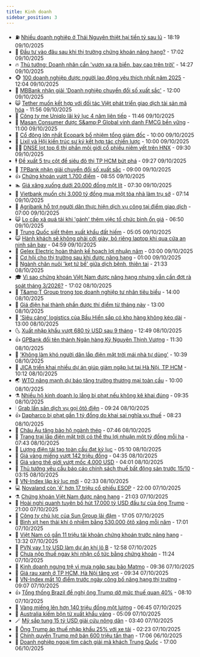 ```yaml
---
title: Kinh doanh
sidebar_position: 3
---
```


<!-- vnexpress-kinh-doanh:START -->
- ⛽️ [Nhiều doanh nghiệp ở Thái Nguyên thiệt hại tiền tỷ sau lũ](https://vnexpress.net/nhieu-doanh-nghiep-o-thai-nguyen-thiet-hai-tien-ty-sau-lu-4949484.html) - 18:19 09/10/2025
- 🐲 [Đầu tư vào đâu sau khi thị trường chứng khoán nâng hạng?](https://vnexpress.net/dau-tu-vao-dau-sau-khi-thi-truong-chung-khoan-nang-hang-4948966.html) - 17:02 09/10/2025
- 🔥 [Thủ tướng: Doanh nhân cần &#39;vươn xa ra biển, bay cao trên trời&#39;](https://vnexpress.net/thu-tuong-doanh-nhan-can-vuon-xa-ra-bien-bay-cao-tren-troi-4949447.html) - 14:27 09/10/2025
- 🐵 [100 doanh nghiệp được người lao động yêu thích nhất năm 2025](https://vnexpress.net/100-doanh-nghiep-duoc-nguoi-lao-dong-yeu-thich-nhat-nam-2025-4949432.html) - 12:04 09/10/2025
- 🦅 [MBBank nhận giải &#39;Doanh nghiệp chuyển đổi số xuất sắc&#39;](https://vnexpress.net/mbbank-nhan-giai-doanh-nghiep-chuyen-doi-so-xuat-sac-4949399.html) - 12:00 09/10/2025
- 😺 [Tether muốn kết hợp với đối tác Việt phát triển giao dịch tài sản mã hóa](https://vnexpress.net/tether-muon-ket-hop-voi-doi-tac-viet-phat-trien-giao-dich-tai-san-ma-hoa-4949438.html) - 11:56 09/10/2025
- 🤩 [Công ty mẹ Uniqlo lãi kỷ lục 4 năm liên tiếp](https://vnexpress.net/cong-ty-me-uniqlo-lai-ky-luc-4-nam-lien-tiep-4949356.html) - 11:46 09/10/2025
- 🌮 [Masan Consumer được S&amp;amp;P Global vinh danh FMCG bền vững](https://vnexpress.net/masan-consumer-duoc-s-p-global-vinh-danh-fmcg-ben-vung-4949349.html) - 11:00 09/10/2025
- 🧰 [Cổ đông lớn nhất Ecopark bổ nhiệm tổng giám đốc](https://vnexpress.net/co-dong-lon-nhat-ecopark-bo-nhiem-tong-giam-doc-4949384.html) - 10:00 09/10/2025
- 🤔 [Lixil và Hội kiến trúc sư ký kết hợp tác chiến lược](https://vnexpress.net/lixil-va-hoi-kien-truc-su-ky-ket-hop-tac-chien-luoc-4946440.html) - 10:00 09/10/2025
- 🧑‍💻 [DNSE lọt top 6 thị phần môi giới cổ phiếu niêm yết trên HNX](https://vnexpress.net/dnse-lot-top-6-thi-phan-moi-gioi-co-phieu-niem-yet-tren-hnx-4949381.html) - 09:30 09/10/2025
- 🕴 [Đề xuất 5 trụ cột để siêu đô thị TP HCM bứt phá](https://vnexpress.net/de-xuat-5-tru-cot-de-sieu-do-thi-tp-hcm-but-pha-4949264.html) - 09:27 09/10/2025
- 🦩 [TPBank nhận giải chuyển đổi số xuất sắc](https://vnexpress.net/tpbank-nhan-giai-chuyen-doi-so-xuat-sac-4949343.html) - 09:00 09/10/2025
- 👍 [Chứng khoán vượt 1.700 điểm](https://vnexpress.net/chung-khoan-hom-nay-9-10-vn-index-dat-ky-luc-moi-tren-1-700-diem-4949347.html) - 08:55 09/10/2025
- 🏊 [Giá xăng xuống dưới 20.000 đồng một lít](https://vnexpress.net/gia-xang-moi-nhat-hom-nay-9-10-4949270.html) - 07:30 09/10/2025
- 🤡 [Vietbank muốn chi 3.000 tỷ đồng mua một tòa nhà làm trụ sở](https://vnexpress.net/vietbank-muon-chi-3-000-ty-dong-mua-mot-toa-nha-lam-tru-so-4949254.html) - 07:14 09/10/2025
- 👀 [Agribank hỗ trợ người dân thực hiện dịch vụ công tại điểm giao dịch](https://vnexpress.net/agribank-ho-tro-nguoi-dan-thuc-hien-dich-vu-cong-tai-diem-giao-dich-4949273.html) - 07:00 09/10/2025
- 😺 [Lo cấp xã quá tải khi &#39;gánh&#39; thêm việc tổ chức bình ổn giá](https://vnexpress.net/lo-cap-xa-qua-tai-khi-ganh-them-viec-to-chuc-binh-on-gia-4949246.html) - 06:50 09/10/2025
- 🦣 [Trung Quốc siết thêm xuất khẩu đất hiếm](https://vnexpress.net/trung-quoc-siet-them-xuat-khau-dat-hiem-4949205.html) - 05:05 09/10/2025
- 😺 [Hành khách sẽ không phải cởi giày, bỏ riêng laptop khi qua cửa an ninh sân bay](https://vnexpress.net/hanh-khach-se-khong-phai-coi-giay-bo-rieng-laptop-khi-qua-cua-an-ninh-san-bay-4949041.html) - 04:59 09/10/2025
- 💼 [Gelex Electric hoàn thành kế hoạch lợi nhuận năm](https://vnexpress.net/gelex-electric-hoan-thanh-ke-hoach-loi-nhuan-nam-4948962.html) - 03:00 09/10/2025
- 🤗 [Cơ hội cho thị trường sau khi được nâng hạng](https://vnexpress.net/co-hoi-cho-thi-truong-sau-khi-duoc-nang-hang-4948806.html) - 01:00 09/10/2025
- 👀 [Ngành chăn nuôi &#39;kẹt tứ bề&#39; giữa dịch bệnh, thiên tai](https://vnexpress.net/nganh-chan-nuoi-ket-tu-be-giua-dich-benh-thien-tai-4949008.html) - 21:33 08/10/2025
- 🎓 [Vì sao chứng khoán Việt Nam được nâng hạng nhưng vẫn cần đợt rà soát tháng 3/2026?](https://vnexpress.net/vi-sao-chung-khoan-viet-nam-duoc-nang-hang-nhung-van-can-dot-ra-soat-thang-3-2026-4948998.html) - 17:02 08/10/2025
- 🗽 [T&amp;amp;T Group trong top doanh nghiệp tư nhân tiêu biểu](https://vnexpress.net/t-t-group-trong-top-doanh-nghiep-tu-nhan-tieu-bieu-4948946.html) - 14:00 08/10/2025
- 🚀 [Giá điện hai thành phần được thí điểm từ tháng này](https://vnexpress.net/gia-dien-hai-thanh-phan-duoc-thi-diem-tu-thang-nay-4948996.html) - 13:00 08/10/2025
- 🤗 [&#39;Siêu cảng&#39; logistics của Bầu Hiển sắp có kho hàng không kéo dài](https://vnexpress.net/sieu-cang-logistics-cua-bau-hien-sap-co-kho-hang-khong-keo-dai-4948970.html) - 13:00 08/10/2025
- 🌜 [Xuất nhập khẩu vượt 680 tỷ USD sau 9 tháng](https://vnexpress.net/xuat-nhap-khau-vuot-680-ty-usd-sau-9-thang-4948988.html) - 12:49 08/10/2025
- 👍 [GPBank đổi tên thành Ngân hàng Kỷ Nguyên Thịnh Vượng](https://vnexpress.net/gpbank-doi-ten-thanh-ngan-hang-ky-nguyen-thinh-vuong-4948964.html) - 11:30 08/10/2025
- 🤖 [&#39;Không làm khó người dân lắp điện mặt trời mái nhà tự dùng&#39;](https://vnexpress.net/khong-lam-kho-nguoi-dan-lap-dien-mat-troi-mai-nha-tu-dung-4948954.html) - 10:39 08/10/2025
- 🫣 [JICA triển khai nhiều dự án giúp giảm ngập lụt tại Hà Nội, TP HCM](https://vnexpress.net/jica-trien-khai-nhieu-du-an-giup-giam-ngap-lut-tai-ha-noi-tp-hcm-4948888.html) - 10:12 08/10/2025
- 🌏 [WTO nâng mạnh dự báo tăng trưởng thương mại toàn cầu](https://vnexpress.net/wto-nang-manh-du-bao-tang-truong-thuong-mai-toan-cau-4948801.html) - 10:00 08/10/2025
- ⚗️ [Nhiều hộ kinh doanh lo lắng bị phạt nếu không kê khai đúng](https://vnexpress.net/nhieu-ho-kinh-doanh-lo-lang-bi-phat-neu-khong-ke-khai-dung-4948793.html) - 09:35 08/10/2025
- 🕯 [Grab lấn sân dịch vụ gọi ôtô điện](https://vnexpress.net/grab-lan-san-dich-vu-goi-oto-dien-4948850.html) - 09:24 08/10/2025
- 👍 [Dapharco bị phạt gần 1 tỷ đồng do khai sai nghĩa vụ thuế](https://vnexpress.net/dapharco-bi-phat-gan-1-ty-dong-do-khai-sai-nghia-vu-thue-4948791.html) - 08:23 08/10/2025
- 🤠 [Châu Âu tăng bảo hộ ngành thép](https://vnexpress.net/chau-au-tang-bao-ho-nganh-thep-4948677.html) - 07:46 08/10/2025
- 🌊 [Trang trại lắp điện mặt trời có thể thu lợi nhuận một tỷ đồng mỗi ha](https://vnexpress.net/trang-trai-lap-dien-mat-troi-co-the-thu-loi-nhuan-mot-ty-dong-moi-ha-4948767.html) - 07:43 08/10/2025
- 🌈 [Lượng điện tái tạo toàn cầu đạt kỷ lục](https://vnexpress.net/luong-dien-tai-tao-toan-cau-dat-ky-luc-4948573.html) - 05:10 08/10/2025
- 🥳 [Giá vàng miếng vượt 142 triệu đồng](https://vnexpress.net/gia-vang-mieng-vuot-142-trieu-dong-4948702.html) - 04:35 08/10/2025
- 🐻 [Giá vàng thế giới vượt mốc 4.000 USD](https://vnexpress.net/gia-vang-the-gioi-vuot-moc-4-000-usd-4948642.html) - 04:01 08/10/2025
- 💫 [Thủ tướng yêu cầu báo cáo chính sách thuế bất động sản trước 15/10](https://vnexpress.net/thu-tuong-yeu-cau-bao-cao-chinh-sach-thue-bat-dong-san-truoc-15-10-4948600.html) - 03:15 08/10/2025
- 🤩 [VN-Index lập kỷ lục mới](https://vnexpress.net/chung-khoan-tang-manh-sau-tin-nang-hang-4948603-tong-thuat.html) - 02:33 08/10/2025
- 💻 [Novaland còn &#39;ế&#39; hơn 17 triệu cổ phiếu ESOP](https://vnexpress.net/novaland-con-e-hon-17-trieu-co-phieu-esop-4948507.html) - 22:00 07/10/2025
- ⚗️ [Chứng khoán Việt Nam được nâng hạng](https://vnexpress.net/chung-khoan-viet-nam-duoc-nang-hang-4948538.html) - 21:03 07/10/2025
- 🌈 [Hoài nghi quanh tuyên bố hút 17.000 tỷ USD đầu tư của ông Trump](https://vnexpress.net/hoai-nghi-quanh-tuyen-bo-hut-17-000-ty-usd-dau-tu-cua-ong-trump-4948337.html) - 21:00 07/10/2025
- 🌝 [Công ty chủ lực của Sun Group lãi đậm](https://vnexpress.net/cong-ty-chu-luc-cua-sun-group-lai-dam-4948485.html) - 17:05 07/10/2025
- 🥸 [Bình xịt hen thải khí ô nhiễm bằng 530.000 ôtô xăng mỗi năm](https://vnexpress.net/binh-xit-hen-thai-khi-o-nhiem-bang-530-000-oto-xang-moi-nam-4948172.html) - 17:01 07/10/2025
- 🦆 [Việt Nam có gần 11 triệu tài khoản chứng khoán trước nâng hạng](https://vnexpress.net/viet-nam-co-gan-11-trieu-tai-khoan-chung-khoan-truoc-nang-hang-4948490.html) - 13:32 07/10/2025
- 🌋 [PVN vay 1 tỷ USD làm dự án khí lô B](https://vnexpress.net/pvn-vay-1-ty-usd-lam-du-an-khi-lo-b-4948473.html) - 12:58 07/10/2025
- 🦍 [Chưa nộp thuế ngay khi nhận cổ tức bằng chứng khoán](https://vnexpress.net/chua-nop-thue-ngay-khi-nhan-co-tuc-bang-chung-khoan-4948467.html) - 11:24 07/10/2025
- 🤔 [Kinh doanh ngưng trệ vì mưa ngập sau bão Matmo](https://vnexpress.net/kinh-doanh-ngung-tre-vi-mua-ngap-sau-bao-matmo-4948275.html) - 09:36 07/10/2025
- 🧰 [Giá rau xanh ở TP HCM, Hà Nội tăng vọt](https://vnexpress.net/gia-rau-xanh-o-tp-hcm-ha-noi-tang-vot-4948228.html) - 09:34 07/10/2025
- 🌝 [VN-Index mất 10 điểm trước ngày công bố nâng hạng thị trường](https://vnexpress.net/vn-index-mat-10-diem-truoc-ngay-cong-bo-nang-hang-thi-truong-4948372.html) - 09:07 07/10/2025
- 👍 [Tổng thống Brazil đề nghị ông Trump dỡ mức thuế quan 40%](https://vnexpress.net/tong-thong-brazil-de-nghi-ong-trump-do-muc-thue-quan-40-4948258.html) - 08:10 07/10/2025
- 🗽 [Vàng miếng lên hơn 140 triệu đồng một lượng](https://vnexpress.net/gia-vang-moi-nhat-hom-nay-ngay-7-10-4948270.html) - 06:45 07/10/2025
- 🐎 [Australia kiếm bộn từ xuất khẩu vàng](https://vnexpress.net/australia-kiem-bon-tu-xuat-khau-vang-4948094.html) - 05:09 07/10/2025
- 🪄 [Mỹ sắp tung 15 tỷ USD giải cứu nông dân](https://vnexpress.net/my-sap-tung-15-ty-usd-giai-cuu-nong-dan-4948096.html) - 03:40 07/10/2025
- 🎊 [Ông Trump áp thuế nhập khẩu 25% với xe tải](https://vnexpress.net/ong-trump-ap-thue-nhap-khau-25-voi-xe-tai-4948090.html) - 02:23 07/10/2025
- 🗽 [Chính quyền Trump mở bán 600 triệu tấn than](https://vnexpress.net/chinh-quyen-trump-mo-ban-600-trieu-tan-than-4947984.html) - 17:06 06/10/2025
- 🦩 [Doanh nghiệp ngoại tìm cách giải mã khách Trung Quốc](https://vnexpress.net/doanh-nghiep-ngoai-tim-cach-giai-ma-khach-trung-quoc-4947780.html) - 17:00 06/10/2025<!-- vnexpress-kinh-doanh:END -->

